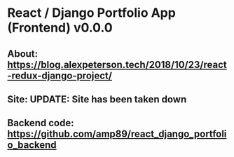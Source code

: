 # React / Django Portfolio App (Frontend) v0.0.0
## About: https://blog.alexpeterson.tech/2018/10/23/react-redux-django-project/
## Site: UPDATE: Site has been taken down
## Backend code: https://github.com/amp89/react_django_portfolio_backend
